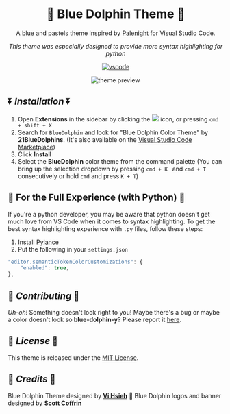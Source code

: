 <div align="center">

# 🐬 Blue Dolphin Theme 🐬

A blue and pastels theme inspired by [Palenight](https://github.com/whizkydee/vscode-palenight-theme) for Visual Studio Code.

*This theme was especially designed to provide more syntax highlighting for python*

[![vscode](https://img.shields.io/github/last-commit/vimiomori/BlueDolphin?color=cyan&style=for-the-badge)](https://code.visualstudio.com/updates/v1_12) 

![theme preview](https://i.imgur.com/zQZwOpQ.png)

</div>

## ⏬ *Installation* ⏬
1. Open **Extensions** in the sidebar by clicking the ![](https://i.imgur.com/d5KWQT9.png) icon, or pressing `cmd + shift + X`
2. Search for `BlueDolphin` and look for "Blue Dolphin Color Theme" by **21BlueDolphins**. (It's also available on the [Visual Studio Code Marketplace](https://marketplace.visualstudio.com/items?itemName=21BlueDolphins.bluedolphin))
3. Click **Install**
4. Select the **BlueDolphin** color theme from the command palette (You can bring up the selection dropdown by pressing `cmd + K ` and `cmd + T` consecutively or hold `cmd` and press `K + T`)

## 🐍 For the Full Experience (with Python) 🐍
If you're a python developer, you may be aware that python doesn't get much love from VS Code when it comes to syntax highlighting.
To get the best syntax highlighting experience with `.py` files, follow these steps:

1. Install [Pylance](https://marketplace.visualstudio.com/items?itemName=ms-python.vscode-pylance)
2. Put the following in your `settings.json`
```js
"editor.semanticTokenColorCustomizations": {
    "enabled": true,
},
```
## 👊 *Contributing* 👊

*Uh-oh!* Something doesn't look right to you! Maybe there's a bug or maybe a color doesn't look so **blue-dolphin-y**? Please report it [here](https://github.com/vimiomori/BlueDolphin/issues).

## 📜 *License* 📜

This theme is released under the [MIT License](https://github.com/vimiomori/blob/main/license.md).

## 🦋 *Credits* 🦋
Blue Dolphin Theme designed by **[Vi Hsieh](https://github.com/vimiomori)** 🐬
Blue Dolphin logos and banner designed by **[Scott Coffrin](https://github.com/scootyboots)**
